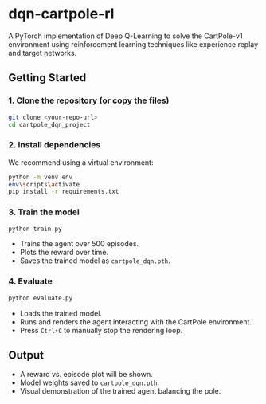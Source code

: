# dqn-cartpole-rl
A PyTorch implementation of Deep Q-Learning to solve the CartPole-v1 environment using reinforcement learning techniques like experience replay and target networks.

## Getting Started

### 1. Clone the repository (or copy the files)
```bash
git clone <your-repo-url>
cd cartpole_dqn_project
```

### 2. Install dependencies
We recommend using a virtual environment:
```bash
python -m venv env
env\scripts\activate
pip install -r requirements.txt
```

### 3. Train the model
```bash
python train.py
```
- Trains the agent over 500 episodes.
- Plots the reward over time.
- Saves the trained model as `cartpole_dqn.pth`.

### 4. Evaluate 
```bash
python evaluate.py
```
- Loads the trained model.
- Runs and renders the agent interacting with the CartPole environment.
- Press `Ctrl+C` to manually stop the rendering loop.

## Output
- A reward vs. episode plot will be shown.
- Model weights saved to `cartpole_dqn.pth`.
- Visual demonstration of the trained agent balancing the pole.
